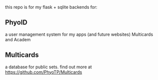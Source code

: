 this repo is for my flask + sqlite backends for:
## PhyoID
a user management system for my apps (and future websites) Multicards and Academ
## Multicards
a database for public sets. find out more at https://github.com/PhyoTP/Multicards
